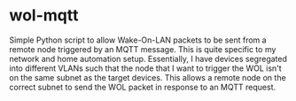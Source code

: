 # wol-mqtt
  Simple Python script to allow Wake-On-LAN packets to be sent from a remote node triggered by an MQTT message.  This is quite specific to my network and home automation setup. Essentially, I have devices segregated into different VLANs such that the node that I want to trigger the WOL isn't on the same subnet as the target devices. This allows a remote node on the correct subnet to send the WOL packet in response to an MQTT request.
